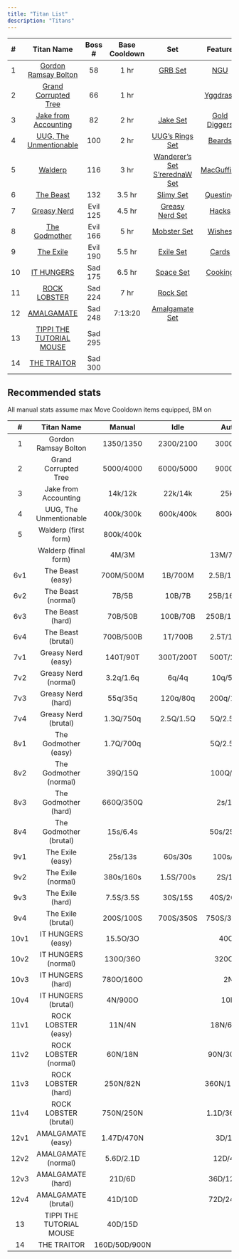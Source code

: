 ```yaml
---
title: "Titan List"
description: "Titans"
---
```


| \# | Titan Name                                                                            | Boss \#  | Base Cooldown | Set                                                                                                                                               | Feature                                       |
| :- | :-----------------------------------------------------------------------------------: | :------: | :-----------: | :-----------------------------------------------------------------------------------------------------------------------------------------------: | :-------------------------------------------: |
| 1  | [Gordon Ramsay Bolton](https://ngu-idle.fandom.com/wiki/Gordon_Ramsay_Bolton)         | 58       | 1 hr          | [GRB Set](https://ngu-idle.fandom.com/wiki/GRB_(set))                                                                                             | [NGU](/ngu-guide/mechanics/ngu)                      |
| 2  | [Grand Corrupted Tree](https://ngu-idle.fandom.com/wiki/Grand_Corrupted_Tree)         | 66       | 1 hr          |                                                                                                                                                   | [Yggdrasil](/ngu-guide/mechanics/yggdrasil)          |
| 3  | [Jake from Accounting](https://ngu-idle.fandom.com/wiki/Jake_From_Accounting)         | 82       | 2 hr          | [Jake Set](https://ngu-idle.fandom.com/wiki/Jake_(set))                                                                                           | [Gold Diggers](/ngu-guide/mechanics/gold-diggers)    |
| 4  | [UUG, The Unmentionable](https://ngu-idle.fandom.com/wiki/UUG,_The_Unmentionable)     | 100      | 2 hr          | [UUG’s Rings Set](https://ngu-idle.fandom.com/wiki/UUG%27s_rings_(set))                                                                           | [Beards](/ngu-guide/mechanics/beards)                |
| 5  | [Walderp](https://ngu-idle.fandom.com/wiki/Walderp)                                   | 116      | 3 hr          | [Wanderer’s Set](https://ngu-idle.fandom.com/wiki/Wanderer%27s_(set)) <br> [S’rerednaW Set](https://ngu-idle.fandom.com/wiki/S%27rerednaW_(set))  | [MacGuffins](/ngu-guide/mechanics/macguffins)        |
| 6  | [The Beast](https://ngu-idle.fandom.com/wiki/The_Beast)                               | 132      | 3.5 hr        | [Slimy Set](https://ngu-idle.fandom.com/wiki/Slimy_(set))                                                                                         | [Questing](/ngu-guide/mechanics/questing)            |
| 7  | [Greasy Nerd](https://ngu-idle.fandom.com/wiki/Greasy_Nerd)                           | Evil 125 | 4.5 hr        | [Greasy Nerd Set](https://ngu-idle.fandom.com/wiki/Greasy_Nerd_(set))                                                                             | [Hacks](/ngu-guide/mechanics/hacks)                  |
| 8  | [The Godmother](https://ngu-idle.fandom.com/wiki/The_Godmother)                       | Evil 166 | 5 hr          | [Mobster Set](https://ngu-idle.fandom.com/wiki/Category:Mobster_(set))                                                                            | [Wishes](/ngu-guide/mechanics/wishes)                |
| 9  | [The Exile](https://ngu-idle.fandom.com/wiki/The_Exile)                               | Evil 190 | 5.5 hr        | [Exile Set](https://ngu-idle.fandom.com/wiki/Exile_(set))                                                                                         | [Cards](/ngu-guide/mechanics/cards)                  |
| 10 | [IT HUNGERS](https://ngu-idle.fandom.com/wiki/IT_HUNGERS)                             | Sad 175  | 6.5 hr        | [Space Set](https://ngu-idle.fandom.com/wiki/Space_(set))                                                                                         | [Cooking](/ngu-guide/mechanics/cooking)              |
| 11 | [ROCK LOBSTER](https://ngu-idle.fandom.com/wiki/ROCK_LOBSTER)                         | Sad 224  | 7 hr          | [Rock Set](https://ngu-idle.fandom.com/wiki/Rock_(set))                                                                                           |                                               |
| 12 | [AMALGAMATE](https://ngu-idle.fandom.com/wiki/AMALGAMATE)                             | Sad 248  | 7:13:20       | [Amalgamate Set](https://ngu-idle.fandom.com/wiki/Category:Amalgamate_(set))                                                                      |                                               |
| 13 | [TIPPI THE TUTORIAL MOUSE](https://ngu-idle.fandom.com/wiki/TIPPI_THE_TUTORIAL_MOUSE) | Sad 295  |               |                                                                                                                                                   |                                               |
| 14 | [THE TRAITOR](https://ngu-idle.fandom.com/wiki/THE_TRAITOR_(titan))                   | Sad 300  |               |                                                                                                                                                   |                                               |

## Recommended stats

All manual stats assume max Move Cooldown items equipped, BM on

| \#   | Titan Name               | Manual        | Idle      | AutoKill       |
| :--: | :----------------------: | :-----------: | :-------: | :------------: |
| 1    | Gordon Ramsay Bolton     | 1350/1350     | 2300/2100 | 3000/2500      |
| 2    | Grand Corrupted Tree     | 5000/4000     | 6000/5000 | 9000/7000      |
| 3    | Jake from Accounting     | 14k/12k       | 22k/14k   | 25k/15k        |
| 4    | UUG, The Unmentionable   | 400k/300k     | 600k/400k | 800k/400k      |
| 5    | Walderp (first form)     | 800k/400k     |           |                |
|      | Walderp (final form)     | 4M/3M         |           | 13M/7M/150k    |
| 6v1  | The Beast (easy)         | 700M/500M     | 1B/700M   | 2.5B/1.6B/25M  |
| 6v2  | The Beast (normal)       | 7B/5B         | 10B/7B    | 25B/16B/250M   |
| 6v3  | The Beast (hard)         | 70B/50B       | 100B/70B  | 250B/160B/2.5B |
| 6v4  | The Beast (brutal)       | 700B/500B     | 1T/700B   | 2.5T/1.6T/25B  |
| 7v1  | Greasy Nerd (easy)       | 140T/90T      | 300T/200T | 500T/250T/5T   |
| 7v2  | Greasy Nerd (normal)     | 3.2q/1.6q     | 6q/4q     | 10q/5q/100T    |
| 7v3  | Greasy Nerd (hard)       | 55q/35q       | 120q/80q  | 200q/100q/2q   |
| 7v4  | Greasy Nerd (brutal)     | 1.3Q/750q     | 2.5Q/1.5Q | 5Q/2.5Q/500q   |
| 8v1  | The Godmother (easy)     | 1.7Q/700q     |           | 5Q/2.5Q/500q   |
| 8v2  | The Godmother (normal)   | 39Q/15Q       |           | 100Q/50Q/1Q    |
| 8v3  | The Godmother (hard)     | 660Q/350Q     |           | 2s/1s/20Q      |
| 8v4  | The Godmother (brutal)   | 15s/6.4s      |           | 50s/25s/500Q   |
| 9v1  | The Exile (easy)         | 25s/13s       | 60s/30s   | 100s/50s/1s    |
| 9v2  | The Exile (normal)       | 380s/160s     | 1.5S/700s | 2S/1S/20s      |
| 9v3  | The Exile (hard)         | 7.5S/3.5S     | 30S/15S   | 40S/20S/400s   |
| 9v4  | The Exile (brutal)       | 200S/100S     | 700S/350S | 750S/370S/7.5S |
| 10v1 | IT HUNGERS (easy)        | 15.5O/3O      |           | 40O/20O        |
| 10v2 | IT HUNGERS (normal)      | 130O/36O      |           | 320O/160O      |
| 10v3 | IT HUNGERS (hard)        | 780O/160O     |           | 2N/1N          |
| 10v4 | IT HUNGERS (brutal)      | 4N/900O       |           | 10N/5N         |
| 11v1 | ROCK LOBSTER (easy)      | 11N/4N        |           | 18N/6N/120O    |
| 11v2 | ROCK LOBSTER (normal)    | 60N/18N       |           | 90N/30N/600O   |
| 11v3 | ROCK LOBSTER (hard)      | 250N/82N      |           | 360N/120N/2.5N |
| 11v4 | ROCK LOBSTER (brutal)    | 750N/250N     |           | 1.1D/360N/7.5N |
| 12v1 | AMALGAMATE (easy)        | 1.47D/470N    |           | 3D/1D/20N      |
| 12v2 | AMALGAMATE (normal)      | 5.6D/2.1D     |           | 12D/4D/80N     |
| 12v3 | AMALGAMATE (hard)        | 21D/6D        |           | 36D/12D/240N   |
| 12v4 | AMALGAMATE (brutal)      | 41D/10D       |           | 72D/24D/480N   |
| 13   | TIPPI THE TUTORIAL MOUSE | 40D/15D       |           |                |
| 14   | THE TRAITOR              | 160D/50D/900N |           |                |